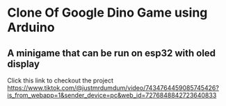 # Clone Of Google Dino Game using Arduino
## A minigame that can be run on esp32 with oled display
Click this link to checkout the project <br />
https://www.tiktok.com/@justmrdumdum/video/7434764459085745426?is_from_webapp=1&sender_device=pc&web_id=7276848842723640833
